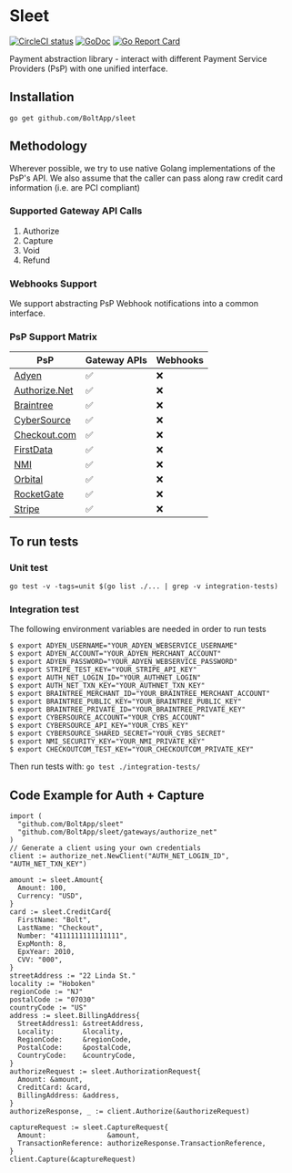 # Sleet

[![CircleCI status](https://circleci.com/gh/BoltApp/sleet.png?circle-token=d60ceb64eb6ebdfd6a45a4703563c1752598db63 "CircleCI status")](https://circleci.com/gh/BoltApp/sleet)
[![GoDoc](https://godoc.org/github.com/BoltApp/sleet?status.svg)](https://pkg.go.dev/github.com/BoltApp/sleet?tab=doc)
[![Go Report Card](https://goreportcard.com/badge/github.com/BoltApp/sleet)](https://goreportcard.com/report/github.com/BoltApp/sleet)

Payment abstraction library - interact with different Payment Service Providers (PsP) with one unified interface.

## Installation

`go get github.com/BoltApp/sleet`

## Methodology

Wherever possible, we try to use native Golang implementations of the PsP's API. We also assume that the caller can pass along raw credit card information (i.e. are PCI compliant)

### Supported Gateway API Calls

1. Authorize
2. Capture
3. Void
4. Refund

### Webhooks Support

We support abstracting PsP Webhook notifications into a common interface. 

### PsP Support Matrix
| PsP | Gateway APIs | Webhooks |
|-----|--------------|----------|
| [Adyen](https://docs.adyen.com/classic-integration/api-integration-ecommerce) | ✅ | ❌ |
| [Authorize.Net](https://developer.authorize.net/api/reference/index.html#payment-transactions) | ✅ | ❌ |
| [Braintree](https://www.braintreepayments.com/) | ✅ | ❌ |
| [CyberSource](https://developer.cybersource.com/api-reference-assets/index.html#payments) | ✅ | ❌ |
| [Checkout.com](https://api-reference.checkout.com/) | ✅ | ❌ |
| [FirstData](https://docs.firstdata.com/org/gateway/docs/api) | ✅ | ❌ |
| [NMI](https://secure.networkmerchants.com/gw/merchants/resources/integration/integration_portal.php#methodology) | ✅ | ❌ |
| [Orbital](https://developer.jpmorgan.com/products/orbital-api) | ✅ | ❌ |
| [RocketGate](https://www.rocketgate.com/) | ✅ | ❌ |
| [Stripe](https://stripe.com/docs/api) | ✅ | ❌ |

## To run tests

###  Unit test

```
go test -v -tags=unit $(go list ./... | grep -v integration-tests)
```

### Integration test
The following environment variables are needed in order to run tests

```shell script
$ export ADYEN_USERNAME="YOUR_ADYEN_WEBSERVICE_USERNAME"
$ export ADYEN_ACCOUNT="YOUR_ADYEN_MERCHANT_ACCOUNT"
$ export ADYEN_PASSWORD="YOUR_ADYEN_WEBSERVICE_PASSWORD"
$ export STRIPE_TEST_KEY="YOUR_STRIPE_API_KEY"
$ export AUTH_NET_LOGIN_ID="YOUR_AUTHNET_LOGIN"
$ export AUTH_NET_TXN_KEY="YOUR_AUTHNET_TXN_KEY"
$ export BRAINTREE_MERCHANT_ID="YOUR_BRAINTREE_MERCHANT_ACCOUNT"
$ export BRAINTREE_PUBLIC_KEY="YOUR_BRAINTREE_PUBLIC_KEY"
$ export BRAINTREE_PRIVATE_ID="YOUR_BRAINTREE_PRIVATE_KEY"
$ export CYBERSOURCE_ACCOUNT="YOUR_CYBS_ACCOUNT"
$ export CYBERSOURCE_API_KEY="YOUR_CYBS_KEY"
$ export CYBERSOURCE_SHARED_SECRET="YOUR_CYBS_SECRET"
$ export NMI_SECURITY_KEY="YOUR_NMI_PRIVATE_KEY"
$ export CHECKOUTCOM_TEST_KEY="YOUR_CHECKOUTCOM_PRIVATE_KEY"
```

Then run tests with: `go test ./integration-tests/`

## Code Example for Auth + Capture

```
import (
  "github.com/BoltApp/sleet"
  "github.com/BoltApp/sleet/gateways/authorize_net"
)
// Generate a client using your own credentials
client := authorize_net.NewClient("AUTH_NET_LOGIN_ID", "AUTH_NET_TXN_KEY")

amount := sleet.Amount{
  Amount: 100,
  Currency: "USD",
}
card := sleet.CreditCard{
  FirstName: "Bolt",
  LastName: "Checkout",
  Number: "4111111111111111",
  ExpMonth: 8,
  EpxYear: 2010,
  CVV: "000",
}
streetAddress := "22 Linda St."
locality := "Hoboken"
regionCode := "NJ"
postalCode := "07030"
countryCode := "US"
address := sleet.BillingAddress{
  StreetAddress1: &streetAddress,
  Locality:       &locality,
  RegionCode:     &regionCode,
  PostalCode:     &postalCode,
  CountryCode:    &countryCode,
}
authorizeRequest := sleet.AuthorizationRequest{
  Amount: &amount,
  CreditCard: &card,
  BillingAddress: &address,
}
authorizeResponse, _ := client.Authorize(&authorizeRequest)

captureRequest := sleet.CaptureRequest{
  Amount:               &amount,
  TransactionReference: authorizeResponse.TransactionReference,
}
client.Capture(&captureRequest)
```